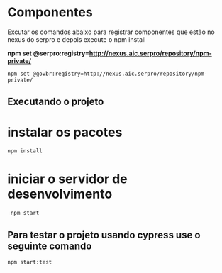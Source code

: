 # Componentes

Excutar os comandos abaixo para registrar componentes que estão no nexus do serpro e depois execute o npm install

**npm set @serpro:registry=http://nexus.aic.serpro/repository/npm-private/**

```
npm set @govbr:registry=http://nexus.aic.serpro/repository/npm-private/
```
## Executando o projeto 

# instalar os pacotes
``` npm install ```

# iniciar o servidor de desenvolvimento
``` npm start```

## Para testar o projeto usando cypress use o seguinte comando 
``` npm start:test ```
